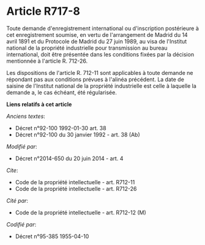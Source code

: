 # Article R717-8

Toute demande d'enregistrement international ou d'inscription postérieure à cet enregistrement soumise, en vertu de
l'arrangement de Madrid du 14 avril 1891 et du Protocole de Madrid du 27 juin 1989, au visa de l'Institut national de la
propriété industrielle pour transmission au bureau international, doit être présentée dans les conditions fixées    par la
décision mentionnée à l'article R. 712-26. 

Les dispositions de l'article R. 712-11 sont applicables à toute demande ne répondant pas aux conditions prévues à l'alinéa
précédent. La date de saisine de l'Institut national de la propriété industrielle est celle à laquelle la demande a, le cas
échéant, été régularisée.

**Liens relatifs à cet article**

_Anciens textes_:

  - Décret n°92-100 1992-01-30 art. 38
  - Décret n°92-100 du 30 janvier 1992 - art. 38 (Ab)

_Modifié par_:

  - Décret n°2014-650 du 20 juin 2014 - art. 4

_Cite_:

  - Code de la propriété intellectuelle - art. R712-11
  - Code de la propriété intellectuelle - art. R712-26

_Cité par_:

  - Code de la propriété intellectuelle - art. R712-12 (M)

_Codifié par_:

  - Décret n°95-385 1955-04-10
